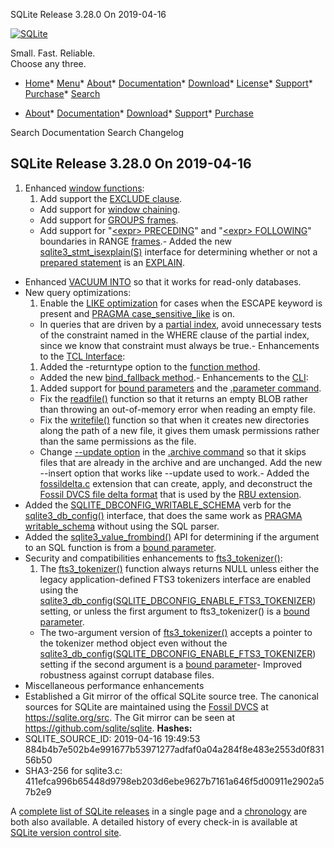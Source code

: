




SQLite Release 3\.28\.0 On 2019\-04\-16




[![SQLite](../images/sqlite370_banner.gif)](../index.html)


Small. Fast. Reliable.  
Choose any three.


* [Home](../index.html)* [Menu](javascript:void(0))* [About](../about.html)* [Documentation](../docs.html)* [Download](../download.html)* [License](../copyright.html)* [Support](../support.html)* [Purchase](../prosupport.html)* [Search](javascript:void(0))




* [About](../about.html)* [Documentation](../docs.html)* [Download](../download.html)* [Support](../support.html)* [Purchase](../prosupport.html)






Search Documentation
Search Changelog







## SQLite Release 3\.28\.0 On 2019\-04\-16

1. Enhanced [window functions](../windowfunctions.html):
	1. Add support the [EXCLUDE clause](../windowfunctions.html#wexcls).
	 - Add support for [window chaining](../windowfunctions.html#wchaining).
	 - Add support for [GROUPS frames](../windowfunctions.html#grouptype).
	 - Add support for "[\<expr\> PRECEDING](../windowfunctions.html#exprrange)" and
	 "[\<expr\> FOLLOWING](../windowfunctions.html#exprrange)" boundaries
	 in RANGE [frames](../windowfunctions.html#framespec).- Added the new [sqlite3\_stmt\_isexplain(S)](../c3ref/stmt_isexplain.html) interface for determining
 whether or not a [prepared statement](../c3ref/stmt.html) is an [EXPLAIN](../lang_explain.html).
- Enhanced [VACUUM INTO](../lang_vacuum.html#vacuuminto) so that it works for read\-only databases.
- New query optimizations:
	1. Enable the [LIKE optimization](../optoverview.html#like_opt) for cases when the ESCAPE keyword
	 is present and [PRAGMA case\_sensitive\_like](../pragma.html#pragma_case_sensitive_like) is on.
	 - In queries that are driven by a [partial index](../partialindex.html), avoid unnecessary
	 tests of the constraint named in the WHERE clause of the partial
	 index, since we know that constraint must always be true.- Enhancements to the [TCL Interface](../tclsqlite.html):
	1. Added the \-returntype option to the [function method](../tclsqlite.html#function).
	 - Added the new [bind\_fallback method](../tclsqlite.html#bind_fallback).- Enhancements to the [CLI](../cli.html):
	1. Added support for [bound parameters](../lang_expr.html#varparam) and the [.parameter command](../cli.html#param).
	 - Fix the [readfile()](../cli.html#fileio) function so that it returns
	 an empty BLOB rather than throwing an out\-of\-memory error when
	 reading an empty file.
	 - Fix the [writefile()](../cli.html#fileio) function so that when it
	 creates new directories along the path of a new file, it gives them
	 umask permissions rather than the same permissions as the file.
	 - Change [\-\-update option](../cli.html#arinsup) in the [.archive command](../cli.html#sqlar) so that it skips
	 files that are already in the archive and are unchanged. Add the
	 new \-\-insert option that works like \-\-update used to work.- Added the [fossildelta.c](https://sqlite.org/src/file/ext/misc/fossildelta.c)
 extension that can create, apply, and deconstruct the
 [Fossil DVCS file delta format](https://fossil-scm.org/fossil/doc/trunk/www/delta_format.wiki)
 that is used by the [RBU extension](../rbu.html).
- Added the [SQLITE\_DBCONFIG\_WRITABLE\_SCHEMA](../c3ref/c_dbconfig_defensive.html#sqlitedbconfigwritableschema) verb for the [sqlite3\_db\_config()](../c3ref/db_config.html)
 interface, that does the same work as [PRAGMA writable\_schema](../pragma.html#pragma_writable_schema) without using the
 SQL parser.
- Added the [sqlite3\_value\_frombind()](../c3ref/value_blob.html) API for determining if the argument
 to an SQL function is from a [bound parameter](../lang_expr.html#varparam).
- Security and compatibilities enhancements to [fts3\_tokenizer()](../fts3.html#f3tknzr):
	1. The [fts3\_tokenizer()](../fts3.html#f3tknzr) function always returns NULL
	 unless either the legacy application\-defined FTS3 tokenizers interface
	 are enabled using
	 the [sqlite3\_db\_config](../c3ref/db_config.html)([SQLITE\_DBCONFIG\_ENABLE\_FTS3\_TOKENIZER](../c3ref/c_dbconfig_defensive.html#sqlitedbconfigenablefts3tokenizer))
	 setting, or unless the first argument to fts3\_tokenizer() is a [bound parameter](../lang_expr.html#varparam).
	 - The two\-argument version of [fts3\_tokenizer()](../fts3.html#f3tknzr) accepts a pointer to the
	 tokenizer method object even without
	 the [sqlite3\_db\_config](../c3ref/db_config.html)([SQLITE\_DBCONFIG\_ENABLE\_FTS3\_TOKENIZER](../c3ref/c_dbconfig_defensive.html#sqlitedbconfigenablefts3tokenizer)) setting
	 if the second argument is a [bound parameter](../lang_expr.html#varparam)- Improved robustness against corrupt database files.
- Miscellaneous performance enhancements
- Established a Git mirror of the offical SQLite source tree.
 The canonical sources for SQLite are maintained using the
 [Fossil DVCS](https://fossil-scm.org/) at <https://sqlite.org/src>.
 The Git mirror can be seen at <https://github.com/sqlite/sqlite>.
**Hashes:**
- SQLITE\_SOURCE\_ID: 2019\-04\-16 19:49:53 884b4b7e502b4e991677b53971277adfaf0a04a284f8e483e2553d0f83156b50
- SHA3\-256 for sqlite3\.c: 411efca996b65448d9798eb203d6ebe9627b7161a646f5d00911e2902a57b2e9



A [complete list of SQLite releases](../changes.html)
 in a single page and a [chronology](../chronology.html) are both also available.
 A detailed history of every
 check\-in is available at
 [SQLite version control site](https://www.sqlite.org/src/timeline).



